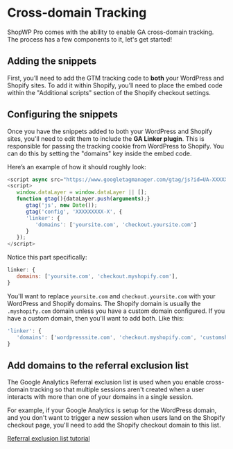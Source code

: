 # Cross-domain Tracking

ShopWP Pro comes with the ability to enable GA cross-domain tracking. The process has a few components to it, let's get started!

## Adding the snippets

First, you’ll need to add the GTM tracking code to **both** your WordPress and Shopify sites. To add it within Shopify, you’ll need to place the embed code within the "Additional scripts" section of the Shopify checkout settings.

## Configuring the snippets

Once you have the snippets added to both your WordPress and Shopify sites, you'll need to edit them to include the **GA Linker plugin**. This is responsible for passing the tracking cookie from WordPress to Shopify. You can do this by setting the "domains" key inside the embed code.

Here’s an example of how it should roughly look:

```js
<script async src="https://www.googletagmanager.com/gtag/js?id=UA-XXXXXXXXX-X"></script>
<script>
   window.dataLayer = window.dataLayer || [];
   function gtag(){dataLayer.push(arguments);}
      gtag('js', new Date());
      gtag('config', 'XXXXXXXXX-X', {
      'linker': {
         'domains': ['yoursite.com', 'checkout.yoursite.com']
      }
   });
</script>
```

Notice this part specifically:

```js
linker: {
   domains: ['yoursite.com', 'checkout.myshopify.com'],
}
```

You'll want to replace `yoursite.com` and `checkout.yoursite.com` with your WordPress and Shopify domains. The Shopify domain is usually the `.myshopify.com` domain unless you have a custom domain configured. If you have a custom domain, then you'll want to add both. Like this:

```js
'linker': {
   'domains': ['wordpresssite.com', 'checkout.myshopify.com', 'customshopify.com']
}
```

## Add domains to the referral exclusion list

The Google Analytics Referral exclusion list is used when you enable cross-domain tracking so that multiple sessions aren't created when a user interacts with more than one of your domains in a single session.

For example, if your Google Analytics is setup for the WordPress domain, and you don't want to trigger a new session when users land on the Shopify checkout page, you'll need to add the Shopify checkout domain to this list.

[Referral exclusion list tutorial](https://support.google.com/analytics/answer/2795830?hl=en)
